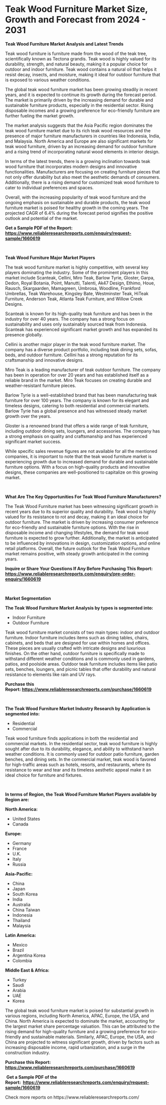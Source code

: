 <p><h1>Teak Wood Furniture Market Size, Growth and Forecast from 2024 - 2031</h1></p><p><strong>Teak Wood Furniture Market Analysis and Latest Trends</strong></p>
<p><p>Teak wood furniture is furniture made from the wood of the teak tree, scientifically known as Tectona grandis. Teak wood is highly valued for its durability, strength, and natural beauty, making it a popular choice for outdoor and indoor furniture. Teak wood contains a natural oil that helps it resist decay, insects, and moisture, making it ideal for outdoor furniture that is exposed to various weather conditions.</p><p>The global teak wood furniture market has been growing steadily in recent years, and it is expected to continue its growth during the forecast period. The market is primarily driven by the increasing demand for durable and sustainable furniture products, especially in the residential sector. Rising disposable incomes and a growing preference for eco-friendly furniture are further fueling the market growth.</p><p>The market analysis suggests that the Asia Pacific region dominates the teak wood furniture market due to its rich teak wood resources and the presence of major furniture manufacturers in countries like Indonesia, India, and Malaysia. North America and Europe are also significant markets for teak wood furniture, driven by an increasing demand for outdoor furniture and a rising trend of incorporating natural wood elements in interior design.</p><p>In terms of the latest trends, there is a growing inclination towards teak wood furniture that incorporates modern designs and innovative functionalities. Manufacturers are focusing on creating furniture pieces that not only offer durability but also meet the aesthetic demands of consumers. Additionally, there is a rising demand for customized teak wood furniture to cater to individual preferences and spaces.</p><p>Overall, with the increasing popularity of teak wood furniture and the ongoing emphasis on sustainable and durable products, the teak wood furniture market is poised for healthy growth in the coming years. The projected CAGR of 6.4% during the forecast period signifies the positive outlook and potential of the market.</p></p>
<p><strong>Get a Sample PDF of the Report:&nbsp; <a href="https://www.reliableresearchreports.com/enquiry/request-sample/1660619">https://www.reliableresearchreports.com/enquiry/request-sample/1660619</a></strong></p>
<p>&nbsp;</p>
<p><strong>Teak Wood Furniture Major Market Players</strong></p>
<p><p>The teak wood furniture market is highly competitive, with several key players dominating the industry. Some of the prominent players in this market include Scanteak, Cellini, Miro Teak, Barlow Tyrie, Gloster, Garpa, Dedon, Royal Botania, Point, Manutti, Talenti, Ak47 Design, Ethimo, Houe, Rausch, Skargaarden, Mamagreen, Umbrosa, Woodline, Frankford Umbrellas, Teak Warehouse, Kingsley Bate, Westminster Teak, HiTeak Furniture, Anderson Teak, Atlanta Teak Furniture, and Willow Creek Designs.</p><p>Scanteak is known for its high-quality teak furniture and has been in the industry for over 40 years. The company has a strong focus on sustainability and uses only sustainably sourced teak from Indonesia. Scanteak has experienced significant market growth and has expanded its presence globally.</p><p>Cellini is another major player in the teak wood furniture market. The company has a diverse product portfolio, including teak dining sets, sofas, beds, and outdoor furniture. Cellini has a strong reputation for its craftsmanship and innovative designs.</p><p>Miro Teak is a leading manufacturer of teak outdoor furniture. The company has been in operation for over 20 years and has established itself as a reliable brand in the market. Miro Teak focuses on creating durable and weather-resistant furniture pieces.</p><p>Barlow Tyrie is a well-established brand that has been manufacturing teak furniture for over 100 years. The company is known for its elegant and timeless designs, catering to both residential and commercial markets. Barlow Tyrie has a global presence and has witnessed steady market growth over the years.</p><p>Gloster is a renowned brand that offers a wide range of teak furniture, including outdoor dining sets, loungers, and accessories. The company has a strong emphasis on quality and craftsmanship and has experienced significant market success.</p><p>While specific sales revenue figures are not available for all the mentioned companies, it is important to note that the teak wood furniture market is experiencing growth due to increased demand for durable and sustainable furniture options. With a focus on high-quality products and innovative designs, these companies are well-positioned to capitalize on this growing market.</p></p>
<p>&nbsp;</p>
<p><strong>What Are The Key Opportunities For Teak Wood Furniture Manufacturers?</strong></p>
<p><p>The Teak Wood Furniture market has been witnessing significant growth in recent years due to its superior quality and durability. Teak wood is highly valued for its resistance to rot and decay, making it an ideal choice for outdoor furniture. The market is driven by increasing consumer preference for eco-friendly and sustainable furniture options. With the rise in disposable income and changing lifestyles, the demand for teak wood furniture is expected to grow further. Additionally, the market is anticipated to be influenced by innovations in design, customization options, and online retail platforms. Overall, the future outlook for the Teak Wood Furniture market remains positive, with steady growth anticipated in the coming years.</p></p>
<p><strong>Inquire or Share Your Questions If Any Before Purchasing This Report: <a href="https://www.reliableresearchreports.com/enquiry/pre-order-enquiry/1660619">https://www.reliableresearchreports.com/enquiry/pre-order-enquiry/1660619</a></strong></p>
<p>&nbsp;</p>
<p><strong>Market Segmentation</strong></p>
<p><strong>The Teak Wood Furniture Market Analysis by types is segmented into:</strong></p>
<p><ul><li>Indoor Furniture</li><li>Outdoor Furniture</li></ul></p>
<p><p>Teak wood furniture market consists of two main types: indoor and outdoor furniture. Indoor furniture includes items such as dining tables, chairs, cabinets, and beds that are designed for use within homes and offices. These pieces are usually crafted with intricate designs and luxurious finishes. On the other hand, outdoor furniture is specifically made to withstand different weather conditions and is commonly used in gardens, patios, and poolside areas. Outdoor teak furniture includes items like patio sets, benches, loungers, and picnic tables that offer durability and natural resistance to elements like rain and UV rays.</p></p>
<p><strong>Purchase this Report:&nbsp;<a href="https://www.reliableresearchreports.com/purchase/1660619">https://www.reliableresearchreports.com/purchase/1660619</a></strong></p>
<p>&nbsp;</p>
<p><strong>The Teak Wood Furniture Market Industry Research by Application is segmented into:</strong></p>
<p><ul><li>Residential</li><li>Commercial</li></ul></p>
<p><p>Teak wood furniture finds applications in both the residential and commercial markets. In the residential sector, teak wood furniture is highly sought after due to its durability, elegance, and ability to withstand harsh weather conditions. It is commonly used for outdoor patio furniture, garden benches, and dining sets. In the commercial market, teak wood is favored for high-traffic areas such as hotels, resorts, and restaurants, where its resistance to wear and tear and its timeless aesthetic appeal make it an ideal choice for furniture and fixtures.</p></p>
<p>&nbsp;</p>
<p><strong>In terms of Region, the Teak Wood Furniture Market Players available by Region are:</strong></p>
<p>
    <p> <strong> North America: </strong>
        <ul>
            <li>United States</li>
            <li>Canada</li>
        </ul>
        </p> 
    <p> <strong> Europe: </strong>
        <ul>
            <li>Germany</li>
            <li>France</li>
            <li>U.K.</li>
            <li>Italy</li>
            <li>Russia</li>
        </ul>
        </p> 
    <p> <strong> Asia-Pacific: </strong>
        <ul>
            <li>China</li>
            <li>Japan</li>
            <li>South Korea</li>
            <li>India</li>
            <li>Australia</li>
            <li>China Taiwan</li>
            <li>Indonesia</li>
            <li>Thailand</li>
            <li>Malaysia</li>
        </ul>
        </p> 
    <p> <strong> Latin America: </strong>
        <ul>
            <li>Mexico</li>
            <li>Brazil</li>
            <li>Argentina Korea</li>
            <li>Colombia</li>
        </ul>
        </p> 
    <p> <strong> Middle East & Africa: </strong>
        <ul>
            <li>Turkey</li>
            <li>Saudi</li>
            <li>Arabia</li>
            <li>UAE</li>
            <li>Korea</li>
        </ul>
    </p>
    </p>
<p><p>The global teak wood furniture market is poised for substantial growth in various regions, including North America, APAC, Europe, the USA, and China. North America is expected to dominate the market, accounting for the largest market share percentage valuation. This can be attributed to the rising demand for high-quality furniture and a growing preference for eco-friendly and sustainable materials. Similarly, APAC, Europe, the USA, and China are projected to witness significant growth, driven by factors such as increasing disposable income, rapid urbanization, and a surge in the construction industry.</p></p>
<p><strong>Purchase this Report: <a href="https://www.reliableresearchreports.com/purchase/1660619">https://www.reliableresearchreports.com/purchase/1660619</a></strong></p>
<p>&nbsp;<strong>Get a Sample PDF of the Report:&nbsp;&nbsp;<a href="https://www.reliableresearchreports.com/enquiry/request-sample/1660619">https://www.reliableresearchreports.com/enquiry/request-sample/1660619</a></strong></p>
<p><strong></strong></p>
<p>Check more reports on https://www.reliableresearchreports.com/</p>